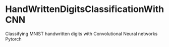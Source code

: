# HandWrittenDigitsClassificationWithCNN
Classifying MNIST handwritten digits with Convolutional Neural networks Pytorch 
